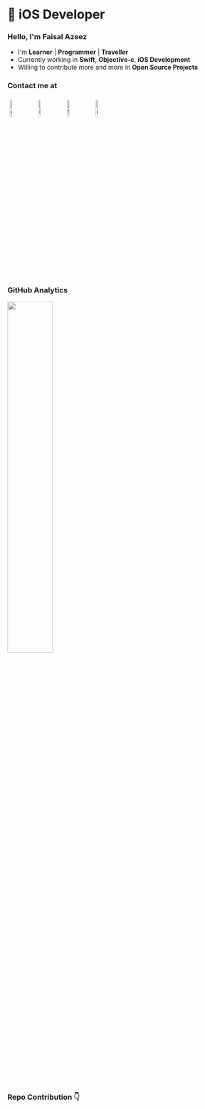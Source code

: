 #  iOS Developer

### Hello, I'm Faisal Azeez

- I'm  **Learner** | **Programmer** | **Traveller**
- Currently working in **Swift**, **Objective-c**, **iOS Development**
- Willing to contribute more and more in **Open Source Projects**


### Contact me at

<p align="left">
	<a href="https://github.com/faisalazeez"><img alt="github" width="10%" style="padding:5px" src="https://img.icons8.com/clouds/100/000000/github.png"/></a>
	<a href="https://www.linkedin.com/in/faisalazeez/"><img alt="linkedin" width="10%" style="padding:5px" src="https://img.icons8.com/clouds/100/000000/linkedin.png"/></a>
	<a href="https://www.facebook.com/faisalazeez/"><img alt="facebook" width="10%" style="padding:5px" src="https://img.icons8.com/clouds/100/000000/facebook-new.png"/></a>
	<a href="https://www.instagram.com/faisalazeez7/"><img alt="instagram" width="10%" style="padding:5px" src="https://img.icons8.com/clouds/100/000000/instagram.png"/></a>
</p>

### GitHub Analytics

<p align="left">
<a href="https://github.com/faisalazeez">
  <img width = "45%"src="https://github-readme-stats-eight-theta.vercel.app/api?username=faisalazeez&show_icons=true&theme=algolia&include_all_commits=true&count_private=true"/>
	<!--
  <img hspace="20" src="https://github-readme-stats-eight-theta.vercel.app/api/top-langs/?username=faisalazeez&layout=compact&langs_count=8&theme=algolia"/>
	-->
</a>
</p>

<p align="left">
<a href="https://github.com/faisalazeez">
  
</a>
</p>

<!--
### Profile views
![Visitor Count](https://profile-counter.glitch.me/{faisalazeez}/count.svg)
-->

### Repo Contribution 👇
